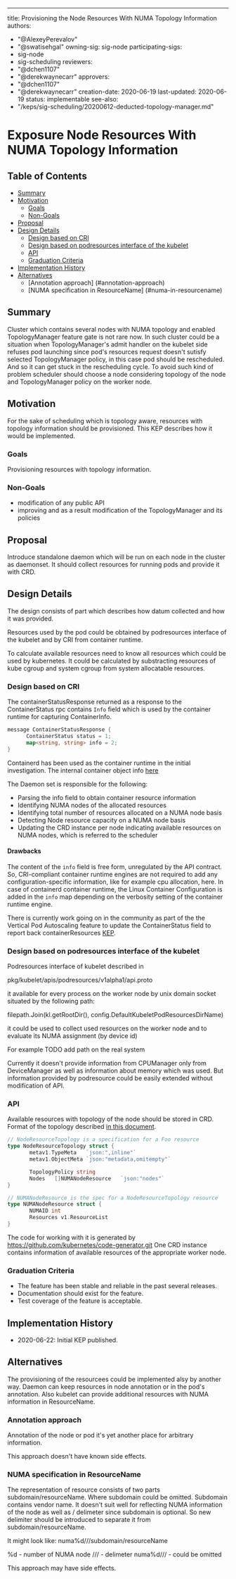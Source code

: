 ---
title: Provisioning the Node Resources With NUMA Topology Information
authors:
  - "@AlexeyPerevalov"
  - "@swatisehgal"
owning-sig: sig-node
participating-sigs:
  - sig-node
  - sig-scheduling
reviewers:
  - "@dchen1107"
  - "@derekwaynecarr"
approvers:
  - "@dchen1107"
  - "@derekwaynecarr"
creation-date: 2020-06-19
last-updated: 2020-06-19
status: implementable
see-also:
  - "/keps/sig-scheduling/20200612-deducted-topology-manager.md"


# Exposure Node Resources With NUMA Topology Information

## Table of Contents

<!-- toc -->
- [Summary](#summary)
- [Motivation](#motivation)
  - [Goals](#goals)
  - [Non-Goals](#non-goals)
- [Proposal](#proposal)
- [Design Details](#design-details)
  - [Design based on CRI](#cri)
  - [Design based on podresources interface of the kubelet](#podresources)
  - [API](#api)
  - [Graduation Criteria](#graduation-criteria)
- [Implementation History](#implementation-history)
- [Alternatives](#alternatives)
  - [Annotation approach] (#annotation-approach)
  - [NUMA specification in ResourceName] (#numa-in-resourcename)
<!-- /toc -->

## Summary

Cluster which contains several nodes with NUMA topology and
enabled TopologyManager feature gate is not rare now. In such cluster
could be a situation when TopologyManager's admit handler on the kubelet
side refuses pod launching since pod's resources request doesn't sutisfy
selected TopologyManager policy, in this case pod should be rescheduled.
And so it can get stuck in the rescheduling cycle.
To avoid such kind of problem scheduler should choose a node considering topology
of the node and TopologyManager policy on the worker node.

## Motivation

For the sake of scheduling which is topology aware, resources with topology
information should be provisioned.
This KEP describes how it would be implemented.

### Goals

Provisioning resources with topology information.

### Non-Goals

 - modification of any public API
 - improving and as a result modification of the TopologyManager and its policies

## Proposal

Introduce standalone daemon which will be run on each node in the cluster as daemonset. It should
collect resources for running pods and provide it with CRD.

## Design Details

The design consists of part which describes how datum collected
and how it was provided.

Resources used by the pod could be obtained by podresources interface
of the kubelet and by CRI from container runtime.

To calculate available resources need to know all resources
which could be used by kubernetes. It could be calculated by
substracting resources of kube cgroup and system cgroup from
system allocatable resources.

### Design based on CRI

The containerStatusResponse returned as a response to the ContainerStatus rpc contains `Info` field which is used by the container runtime for capturing ContainerInfo.
```go
message ContainerStatusResponse {
      ContainerStatus status = 1;
      map<string, string> info = 2;
}
```

Containerd has been used as the container runtime in the initial investigation. The internal container object info
[here](https://github.com/containerd/cri/blob/master/pkg/server/container_status.go#L130)

The Daemon set is responsible for the following:

- Parsing the info field to obtain container resource information
- Identifying NUMA nodes of the allocated resources
- Identifying total number of resources allocated on a NUMA node basis
- Detecting Node resource capacity on a NUMA node basis
- Updating the CRD instance per node indicating available resources on NUMA nodes, which is referred to the scheduler


#### Drawbacks

The content of the `info` field is free form, unregulated by the API contract. So, CRI-compliant container runtime engines are not required to add any configuration-specific information, like for example cpu allocation, here. In case of containerd container runtime, the Linux Container Configuration is added in the `info` map depending on the verbosity setting of the container runtime engine.

There is currently work going on in the community as part of the the Vertical Pod Autoscaling feature to update the ContainerStatus field to report back containerResources
[KEP](https://github.com/kubernetes/enhancements/blob/master/keps/sig-node/20191025-kubelet-container-resources-cri-api-changes.md).


### Design based on podresources interface of the kubelet

Podresources interface of kubelet described in

pkg/kubelet/apis/podresources/v1alpha1/api.proto

it available for every process on the worker node by
unix domain socket situated by the following path:

filepath.Join(kl.getRootDir(), config.DefaultKubeletPodResourcesDirName)

it could be used to collect used resources on the worker node and to evaluate
its NUMA assignment (by device id)

For example
TODO add path on the real system

Currently it doesn't provide information from CPUManager only from
DeviceManager as well as information about memory which was used.
But information provided by podresource could be easily extended
without modification of API.

### API

Available resources with topology of the node should be stored in CRD. Format of the topology described
[in this document](https://docs.google.com/document/d/12kj3fK8boNuPNqob6F_pPU9ZTaNEnPGaXEooW1Cilwg/edit).


```go
// NodeResourceTopology is a specification for a Foo resource
type NodeResourceTopology struct {
       metav1.TypeMeta   `json:",inline"`
       metav1.ObjectMeta `json:"metadata,omitempty"`

       TopologyPolicy string
       Nodes   []NUMANodeResource   `json:"nodes"`
}

// NUMANodeResource is the spec for a NodeResourceTopology resource
type NUMANodeResource struct {
       NUMAID int
       Resources v1.ResourceList
}
```

The code for working with it is generated by https://github.com/kubernetes/code-generator.git
One CRD instance contains information of available resources of the appropriate worker node.

### Graduation Criteria

* The feature has been stable and reliable in the past several releases.
* Documentation should exist for the feature.
* Test coverage of the feature is acceptable.


## Implementation History

- 2020-06-22: Initial KEP published.

## Alternatives

The provisioning of the resourcees could be implemented alsy by another way.
Daemon can keep resources in node annotation or in the pod's annotation.
Also kubelet can provide additional resources with NUMA information in ResourceName.

### Annotation approach

Annotation of the node or pod it's yet another place for arbitrary information.

This approach doesn't have known side effects.


### NUMA specification in ResourceName

The representation of resource consists of two parts subdomain/resourceName. Where
subdomain could be omitted. Subdomain contains vendor name. It doesn't suit well for
reflecting NUMA information of the node as well as / delimeter since subdomain is optional.
So new delimiter should be introduced to separate it from subdomain/resourceName.

It might look like:
numa%d///subdomain/resourceName

%d - number of NUMA node
/// - delimeter
numa%d/// - could be omitted

This approach may have side effects.
